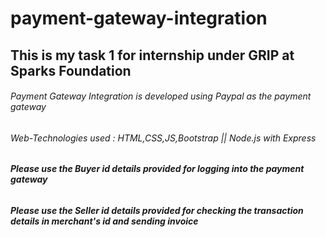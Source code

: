 # payment-gateway-integration
## This is my task 1 for internship under GRIP at Sparks Foundation
###### Payment Gateway Integration is developed using Paypal as the payment gateway
###### Web-Technologies used : HTML,CSS,JS,Bootstrap || Node.js with Express

###### **Please use the Buyer id details provided for logging into the payment gateway**
###### **Please use the Seller id details provided for checking the transaction details in merchant's id and sending invoice**
